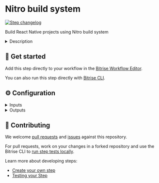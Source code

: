 # Nitro build system

[![Step changelog](https://shields.io/github/v/release/underscopeio/bitrise-step-nitro?include_prereleases&label=changelog&color=blueviolet)](https://github.com/underscopeio/bitrise-step-nitro/releases)

Build React Native projects using Nitro build system


<details>
<summary>Description</summary>

This step allows you to easily run the Nitro builder by providing input parameters in a friendly way.

</details>

## 🧩 Get started

Add this step directly to your workflow in the [Bitrise Workflow Editor](https://devcenter.bitrise.io/steps-and-workflows/steps-and-workflows-index/).

You can also run this step directly with [Bitrise CLI](https://github.com/bitrise-io/bitrise).

## ⚙️ Configuration

<details>
<summary>Inputs</summary>

| Key | Description | Flags | Default |
| --- | --- | --- | --- |
| `platform` | The target platform you want to build. | required |  |
| `project_id` | A string to indetify the project | required | `$BITRISE_APP_URL` |
| `build_id` | A string to indetify the build number | required | `$BITRISE_BUILD_SLUG` |
| `output_directory` | The path to the directory where to place all of Nitro's output files |  | `$BITRISE_DEPLOY_DIR` |
| `root_directory` | The directory within your project, in which your code is located. Leave this field empty if your code is not located in a subdirectory. |  | `$NITRO_ROOT_DIRECTORY` |
| `debug` | Enable verbose logs |  | `no` |
| `fail_safe` | Runing the app in this mode allows you to prevent the build to fail but you can check the status in further steps. |  |  |
| `version_name` | The version name for the app |  |  |
| `version_code` | The version code for the app |  |  |
| `entry_file` | The entry file for bundle generation |  | `$ENTRY_FILE` |
| `custom_ssh_key_url` | If provided will add a new key to the ssh agent. |  |  |
| `disable_cache` | When setting this option to `yes` build cache optimizations won't be performed. |  | `no` |
| `app_label` | The application label displayed in the mobile app. Defaults to the name field of the `package.json` file. |  |  |
| `cache_provider` | Choose the provider where cache artifacts will be persisted: - `fs`: File system. - `s3`: Amazon - Simple Storage Service. - `azure`: Microsoft - Azure Blob Storage. |  | `s3` |
| `exclude_modified_files` | If you modify or delete files right after cloning your repository those changes won't impact on your build. |  | `no` |
| `env_var_lookup_keys` | A list of env variable keys to lookup in order to determine whether the build should be cached or not. |  |  |
| `cache_env_var_lookup_keys` | A list of env variable keys to lookup in order to determine whether the build should be cached or not. |  |  |
| `cache_file_lookup_paths` | A list of paths (relative to the root of the repo or absolute) to lookup in order to determine whether the build should be cached or not. |  |  |
| `experimental_metro_cache_enabled` | When enabling this the build will try to take advantage of the React Native Metro cache. |  |  |
| `pre_install_command` | Run command prior to install project dependencies (e.g. `rm -rf ./some-folder`) |  |  |
| `pre_build_command` | Run command prior to start building the app (e.g. `yarn tsc && yarn test`) |  |  |
| `post_build_command` | Run command once build successfully finished (e.g. `yarn publish`) |  |  |
| `android_flavor` | Flavor |  |  |
| `android_keystore_url` | Keystore url |  | `$BITRISEIO_ANDROID_KEYSTORE_URL` |
| `android_keystore_password` | Keystore password | sensitive | `$BITRISEIO_ANDROID_KEYSTORE_PASSWORD` |
| `android_keystore_key_alias` | Keystore alias |  | `$BITRISEIO_ANDROID_KEYSTORE_ALIAS` |
| `android_keystore_key_password` | Keystore key password | sensitive | `$BITRISEIO_ANDROID_KEYSTORE_PRIVATE_KEY_PASSWORD` |
| `ios_scheme` | The name of the ios scheme |  |  |
| `ios_certificate_url` | The url to download and install the certificate |  |  |
| `ios_certificate_passphrase` | Certificate passphrase | sensitive |  |
| `ios_codesigning_identity` | Codesigning identity |  |  |
| `ios_provisioning_profile_urls` | A string containing a '\|' separated values where provisioning profiles are located e.g. url1\|url2\|url3 |  |  |
| `ios_provisioning_profile_specifier` | The name of the provisioning profile when using a single one |  |  |
| `ios_xcconfig_path` | The path relative to project root directory where the custom `.xcconfig` file is located |  |  |
| `ios_team_id` | Specify the Team ID you want to use for the Apple Developer Portal |  |  |
| `ios_export_method` | The export method used to generate the IPA |  | `ad-hoc` |
| `aws_s3_access_key_id` | Access Key Id |  | `$NITRO_AWS_ACCESS_KEY_ID` |
| `aws_s3_secret_access_key` | Secret Access Key |  | `$NITRO_AWS_SECRET_ACCESS_KEY` |
| `aws_s3_region` | AWS Region |  | `$NITRO_AWS_S3_REGION` |
| `aws_s3_bucket` | Bucket name |  | `$NITRO_AWS_S3_BUCKET` |
| `nitro_bin_file_path` | Nitro binary location (by default it downloads the binary matching with the step version) |  |  |
</details>

<details>
<summary>Outputs</summary>

| Environment Variable | Description |
| --- | --- |
| `NITRO_OUTPUT_DIR` | The path to the directory where to place all of Nitro's output files |
| `NITRO_LOGS_PATH` | The full path to access the build log |
| `NITRO_DEPLOY_PATH` | The full path to access the build artifacts |
</details>

## 🙋 Contributing

We welcome [pull requests](https://github.com/underscopeio/bitrise-step-nitro/pulls) and [issues](https://github.com/underscopeio/bitrise-step-nitro/issues) against this repository.

For pull requests, work on your changes in a forked repository and use the Bitrise CLI to [run step tests locally](https://devcenter.bitrise.io/bitrise-cli/run-your-first-build/).

Learn more about developing steps:

- [Create your own step](https://devcenter.bitrise.io/contributors/create-your-own-step/)
- [Testing your Step](https://devcenter.bitrise.io/contributors/testing-and-versioning-your-steps/)

